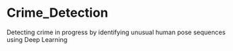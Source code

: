 # Crime_Detection
Detecting crime in progress by identifying unusual human pose sequences using Deep Learning
